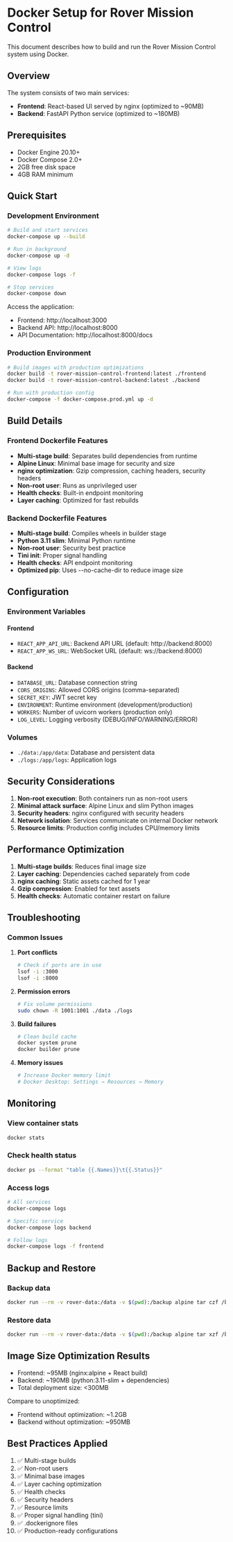 # Docker Setup for Rover Mission Control

This document describes how to build and run the Rover Mission Control system using Docker.

## Overview

The system consists of two main services:
- **Frontend**: React-based UI served by nginx (optimized to ~90MB)
- **Backend**: FastAPI Python service (optimized to ~180MB)

## Prerequisites

- Docker Engine 20.10+
- Docker Compose 2.0+
- 2GB free disk space
- 4GB RAM minimum

## Quick Start

### Development Environment

```bash
# Build and start services
docker-compose up --build

# Run in background
docker-compose up -d

# View logs
docker-compose logs -f

# Stop services
docker-compose down
```

Access the application:
- Frontend: http://localhost:3000
- Backend API: http://localhost:8000
- API Documentation: http://localhost:8000/docs

### Production Environment

```bash
# Build images with production optimizations
docker build -t rover-mission-control-frontend:latest ./frontend
docker build -t rover-mission-control-backend:latest ./backend

# Run with production config
docker-compose -f docker-compose.prod.yml up -d
```

## Build Details

### Frontend Dockerfile Features

- **Multi-stage build**: Separates build dependencies from runtime
- **Alpine Linux**: Minimal base image for security and size
- **nginx optimization**: Gzip compression, caching headers, security headers
- **Non-root user**: Runs as unprivileged user
- **Health checks**: Built-in endpoint monitoring
- **Layer caching**: Optimized for fast rebuilds

### Backend Dockerfile Features

- **Multi-stage build**: Compiles wheels in builder stage
- **Python 3.11 slim**: Minimal Python runtime
- **Non-root user**: Security best practice
- **Tini init**: Proper signal handling
- **Health checks**: API endpoint monitoring
- **Optimized pip**: Uses --no-cache-dir to reduce image size

## Configuration

### Environment Variables

#### Frontend
- `REACT_APP_API_URL`: Backend API URL (default: http://backend:8000)
- `REACT_APP_WS_URL`: WebSocket URL (default: ws://backend:8000)

#### Backend
- `DATABASE_URL`: Database connection string
- `CORS_ORIGINS`: Allowed CORS origins (comma-separated)
- `SECRET_KEY`: JWT secret key
- `ENVIRONMENT`: Runtime environment (development/production)
- `WORKERS`: Number of uvicorn workers (production only)
- `LOG_LEVEL`: Logging verbosity (DEBUG/INFO/WARNING/ERROR)

### Volumes

- `./data:/app/data`: Database and persistent data
- `./logs:/app/logs`: Application logs

## Security Considerations

1. **Non-root execution**: Both containers run as non-root users
2. **Minimal attack surface**: Alpine Linux and slim Python images
3. **Security headers**: nginx configured with security headers
4. **Network isolation**: Services communicate on internal Docker network
5. **Resource limits**: Production config includes CPU/memory limits

## Performance Optimization

1. **Multi-stage builds**: Reduces final image size
2. **Layer caching**: Dependencies cached separately from code
3. **nginx caching**: Static assets cached for 1 year
4. **Gzip compression**: Enabled for text assets
5. **Health checks**: Automatic container restart on failure

## Troubleshooting

### Common Issues

1. **Port conflicts**
   ```bash
   # Check if ports are in use
   lsof -i :3000
   lsof -i :8000
   ```

2. **Permission errors**
   ```bash
   # Fix volume permissions
   sudo chown -R 1001:1001 ./data ./logs
   ```

3. **Build failures**
   ```bash
   # Clean build cache
   docker system prune
   docker builder prune
   ```

4. **Memory issues**
   ```bash
   # Increase Docker memory limit
   # Docker Desktop: Settings → Resources → Memory
   ```

## Monitoring

### View container stats
```bash
docker stats
```

### Check health status
```bash
docker ps --format "table {{.Names}}\t{{.Status}}"
```

### Access logs
```bash
# All services
docker-compose logs

# Specific service
docker-compose logs backend

# Follow logs
docker-compose logs -f frontend
```

## Backup and Restore

### Backup data
```bash
docker run --rm -v rover-data:/data -v $(pwd):/backup alpine tar czf /backup/rover-backup.tar.gz -C /data .
```

### Restore data
```bash
docker run --rm -v rover-data:/data -v $(pwd):/backup alpine tar xzf /backup/rover-backup.tar.gz -C /data
```

## Image Size Optimization Results

- Frontend: ~95MB (nginx:alpine + React build)
- Backend: ~190MB (python:3.11-slim + dependencies)
- Total deployment size: <300MB

Compare to unoptimized:
- Frontend without optimization: ~1.2GB
- Backend without optimization: ~950MB

## Best Practices Applied

1. ✅ Multi-stage builds
2. ✅ Non-root users
3. ✅ Minimal base images
4. ✅ Layer caching optimization
5. ✅ Health checks
6. ✅ Security headers
7. ✅ Resource limits
8. ✅ Proper signal handling (tini)
9. ✅ .dockerignore files
10. ✅ Production-ready configurations